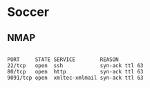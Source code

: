 # Soccer

## NMAP

```console

PORT     STATE SERVICE        REASON
22/tcp   open  ssh            syn-ack ttl 63
80/tcp   open  http           syn-ack ttl 63
9091/tcp open  xmltec-xmlmail syn-ack ttl 63

```

